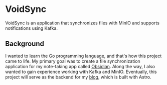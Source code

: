 # VoidSync

VoidSync is an application that synchronizes files with MinIO and supports
notifications using Kafka.

## Background

I wanted to learn the Go programming language, and that's how this project came
to life. My primary goal was to create a file synchronization application for my
note-taking app called [Obsidian](https://obsidian.md/). Along the way, I also
wanted to gain experience working with Kafka and MinIO. Eventually, this project
will serve as the backend for my [blog](https://github.com/LoneExile/blog),
which is built with Astro.

